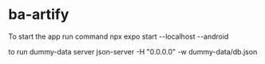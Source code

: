 # ba-artify

To start the app run command 
npx expo start --localhost --android


to run dummy-data server 
json-server -H "0.0.0.0" -w dummy-data/db.json